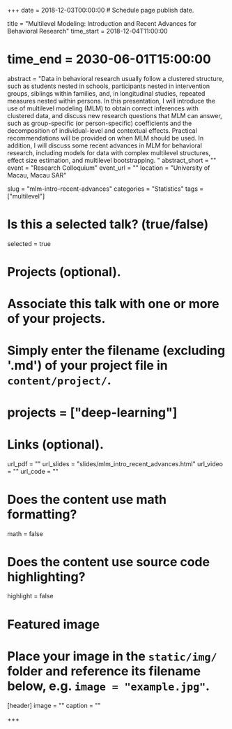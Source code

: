 +++
date = 2018-12-03T00:00:00  # Schedule page publish date.

title = "Multilevel Modeling: Introduction and Recent Advances for Behavioral Research"
time_start = 2018-12-04T11:00:00
# time_end = 2030-06-01T15:00:00
abstract = "Data in behavioral research usually follow a clustered structure, such as students nested in schools, participants nested in intervention groups, siblings within families, and, in longitudinal studies, repeated measures nested within persons. In this presentation, I will introduce the use of multilevel modeling (MLM) to obtain correct inferences with clustered data, and discuss new research questions that MLM can answer, such as group-specific (or person-specific) coefficients and the decomposition of individual-level and contextual effects. Practical recommendations will be provided on when MLM should be used. In addition, I will discuss some recent advances in MLM for behavioral research, including models for data with complex multilevel structures, effect size estimation, and multilevel bootstrapping. "
abstract_short = ""
event = "Research Colloquium"
event_url = ""
location = "University of Macau, Macau SAR"

slug = "mlm-intro-recent-advances"
categories = "Statistics"
tags = ["multilevel"]

# Is this a selected talk? (true/false)
selected = true

# Projects (optional).
#   Associate this talk with one or more of your projects.
#   Simply enter the filename (excluding '.md') of your project file in `content/project/`.
# projects = ["deep-learning"]

# Links (optional).
url_pdf = ""
url_slides = "slides/mlm_intro_recent_advances.html"
url_video = ""
url_code = ""

# Does the content use math formatting?
math = false

# Does the content use source code highlighting?
highlight = false

# Featured image
# Place your image in the `static/img/` folder and reference its filename below, e.g. `image = "example.jpg"`.
[header]
image = ""
caption = ""

+++
